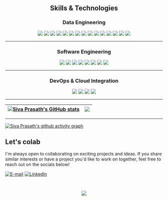 <!-- <p align=center><img width=100% src=images/moon.gif></p> -->
## <p align="center">Skills & Technologies</p>

### <p align="center">Data Engineering</p>
<p align="center">
  <img src="https://img.shields.io/badge/Python-3776AB?style=flat&logo=python&logoColor=ffdd54"/>
  <img src="https://img.shields.io/badge/SQL-003B57?style=flat&logo=database&logoColor=white"/>
  <img src="https://img.shields.io/badge/PySpark-E25A1C?style=flat&logo=apachespark&logoColor=black"/>
  <img src="https://img.shields.io/badge/Databricks-FF6F00?style=flat&logo=databricks&logoColor=white"/>
  <img src="https://img.shields.io/badge/Delta_Lake-0F9D58?style=flat"/>
  <img src="https://img.shields.io/badge/AWS_S3-569A31?style=flat&logo=amazon-aws&logoColor=white"/>
  <img src="https://img.shields.io/badge/AWS_Glue-FF9900?style=flat&logo=amazon-aws&logoColor=white"/>
  <img src="https://img.shields.io/badge/Google_Cloud_SQL-4285F4?style=flat&logo=googlecloud&logoColor=white"/>
  <img src="https://img.shields.io/badge/PostgreSQL-316192?style=flat&logo=postgresql&logoColor=white"/>
  <img src="https://img.shields.io/badge/Data_Modeling-0A66C2?style=flat"/>
  <img src="https://img.shields.io/badge/ETL_Design-0A66C2?style=flat"/>
  <img src="https://img.shields.io/badge/Data_Pipelines-0A66C2?style=flat"/>
  <img src="https://img.shields.io/badge/Performance_Optimization-0A66C2?style=flat"/>
  <img src="https://img.shields.io/badge/Data_Quality-0A66C2?style=flat"/>
  <img src="https://img.shields.io/badge/Data_Workflow_Automation-0A66C2?style=flat"/>
</p>

---

### <p align="center">Software Engineering</p>
<p align="center">
  <img src="https://img.shields.io/badge/Python-3776AB?style=flat&logo=python&logoColor=ffdd54"/>
  <img src="https://img.shields.io/badge/Flask-000000?style=flat&logo=flask&logoColor=white"/>
  <img src="https://img.shields.io/badge/SQLAlchemy-316192?style=flat&logo=python&logoColor=white"/>
  <img src="https://img.shields.io/badge/FastAPI-009688?style=flat&logo=fastapi&logoColor=white"/>
  <img src="https://img.shields.io/badge/Git-F05032?style=flat&logo=git&logoColor=white"/>
  <img src="https://img.shields.io/badge/Logging-0A66C2?style=flat"/>
  <img src="https://img.shields.io/badge/Unit_Testing-ED1C24?style=flat"/>
  <img src="https://img.shields.io/badge/JavaScript-F7DF1E?style=flat&logo=javascript&logoColor=black"/>
</p>

---

### <p align="center">DevOps & Cloud Integration</p>
<p align="center">
  <img src="https://img.shields.io/badge/CI/CD-0052CC?style=flat"/>
  <img src="https://img.shields.io/badge/Azure_Data_Factory-0078D4?style=flat&logo=microsoftazure&logoColor=white"/>
  <img src="https://img.shields.io/badge/Google_Cloud_Run-4285F4?style=flat&logo=googlecloud&logoColor=white"/>
  <img src="https://img.shields.io/badge/Cloud_Build-4285F4?style=flat&logo=googlecloud&logoColor=white"/>
</p>

---

| <a href="https://github.com/SivaPrasath26/github-readme-stats"><img align="center" src="https://github-readme-stats.vercel.app/api?username=SivaPrasath26&show_icons=true&include_all_commits=true&count_private=true&theme=dracula&hide_border=true&t=2025-10-13-2235" alt="Siva Prasath's GitHub stats" /></a> | <a href="https://github.com/SivaPrasath26/github-readme-stats"><img align="center" src="https://github-readme-stats.vercel.app/api/top-langs/?username=SivaPrasath26&layout=compact&theme=dracula&hide_border=true&t=2025-10-13-2235" /></a> |
| ------------- | ------------- |

---
[![Siva Prasath's github activity graph](https://github-readme-activity-graph.vercel.app/graph?username=SivaPrasath26&theme=github-compact)](https://github.com/SivaPrasath26/github-readme-activity-graph)

## Let's colab

I'm always open to collaborating on exciting projects and ideas. If you share similar interests or have a project you'd like to work on together, feel free to reach out on the socials below!

<p>
  <a href="mailto:sivaaprasath239@gmail.com"><img alt="E-mail" src="https://img.shields.io/badge/-Gmail-ea4335?style=flat-square&logo=Gmail&logoColor=white" /></a>
  <a href="https://linkedin.com/in/siva-prasath-26m" target="_blank"><img alt="LinkedIn" src="https://img.shields.io/badge/-LinkedIn-007ACC?style=flat-square&logo=linkedin&logoColor=white" />
</p>
<br>
 <p align="center">
  <img src="https://capsule-render.vercel.app/api?type=waving&color=gradient&height=80&section=footer"/>
</p>
<!-- ### <p align="center">Data Engineering</p>
<p align="center">
  <a href="your-repo-link">ETL-Pipeline</a><br/>
  Scalable ETL pipeline with Apache Airflow and Spark.
</p>
<p align="center">
  <a href="your-repo-link">Streaming-Analytics</a><br/>
  Real-time data ingestion and processing with Kafka and Spark.
</p>
<p align="center">
  <a href="your-repo-link">Data-Warehouse</a><br/>
  Automated schema creation and data loading in BigQuery.
</p>

